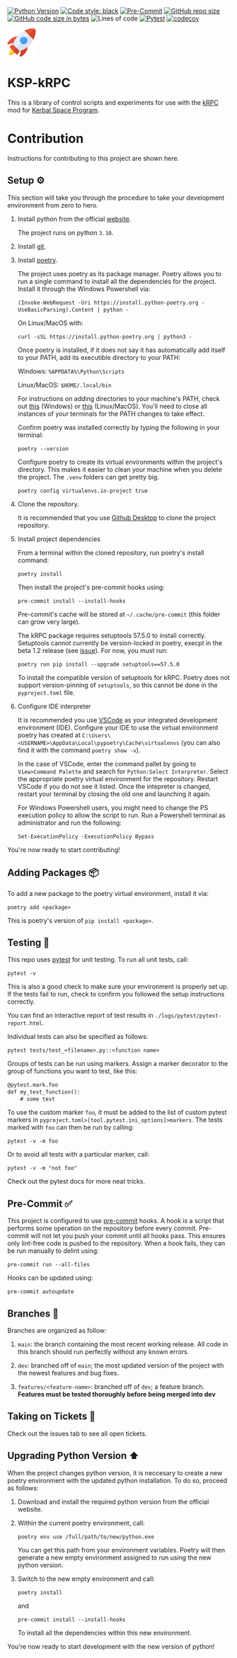 [![Python Version](https://img.shields.io/badge/python-3.10-blue.svg)](https://www.python.org/downloads/)
[![Code style: black](https://img.shields.io/badge/code%20style-black-000000.svg)](https://github.com/psf/black)
[![Pre-Commit](https://img.shields.io/badge/pre--commit-enabled-brightgreen?logo=pre-commit&logoColor=white)](https://pre-commit.com/)
[![GitHub repo size](https://img.shields.io/github/repo-size/DM1122/poetry-template)](https://github.com/DM1122/poetry-template)
[![GitHub code size in bytes](https://img.shields.io/github/languages/code-size/DM1122/poetry-template)](https://github.com/DM1122/poetry-template)
![Lines of code](https://img.shields.io/tokei/lines/github/DM1122/poetry-template)
[![Pytest](https://github.com/DM1122/poetry-template/actions/workflows/pytest.yml/badge.svg)](https://github.com/DM1122/poetry-template/actions/workflows/pytest.yml)
[![codecov](https://codecov.io/gh/DM1122/poetry-template/branch/main/graph/badge.svg?token=E2N1A55HGR)](https://codecov.io/gh/DM1122/poetry-template)


<img src="img/rocket.png" height="64">

# KSP-kRPC
This is a library of control scripts and experiments for use with the [kRPC](https://github.com/krpc/krpc) mod for [Kerbal Space Program](https://www.kerbalspaceprogram.com/).

# Contribution
Instructions for contributing to this project are shown here.
## Setup ⚙️
This section will take you through the procedure to take your development environment from zero to hero.
1. Install python from the official [website](https://www.python.org/downloads/).

    The project runs on python `3.10`.

1. Install [git](https://git-scm.com/).

1. Install [poetry](https://python-poetry.org/).

    The project uses poetry as its package manager. Poetry allows you to run a single command to install all the dependencies for the project. Install it through the Windows Powershell via:
    ```
    (Invoke-WebRequest -Uri https://install.python-poetry.org -UseBasicParsing).Content | python -
    ```

    On Linux/MacOS with:
    ```
    curl -sSL https://install.python-poetry.org | python3 -
    ```

    Once poetry is installed, if it does not say it has automatically add itself to your PATH, add its executible directory to your PATH:

    Windows: `%APPDATA%\Python\Scripts`

    Linux/MacOS: `$HOME/.local/bin`
    
    For instructions on adding directories to your machine's PATH, check out [this](https://helpdeskgeek.com/windows-10/add-windows-path-environment-variable/) (Windows) or [this](https://stackoverflow.com/a/19663996) (Linux/MacOS). You'll need to close all instances of your terminals for the PATH changes to take effect. 
    
    Confirm poetry was installed correctly by typing the following in your terminal:
    ```
    poetry --version
    ```

    Configure poetry to create its virtual environments within the project's directory. This makes it easier to clean your machine when you delete the project. The `.venv` folders can get pretty big.
    ```
    poetry config virtualenvs.in-project true
    ```

1. Clone the repository.

    It is recommended that you use [Github Desktop](https://desktop.github.com/) to clone the project repository.

1. Install project dependencies

    From a terminal within the cloned repository, run poetry's install command:
    ```
    poetry install
    ```

    Then install the project's pre-commit hooks using:
    ```
    pre-commit install --install-hooks
    ```
    
    Pre-commit's cache will be stored at `~/.cache/pre-commit` (this folder can grow very large).

    The kRPC package requires setuptools 57.5.0 to install correctly. Setuptools cannot currently be version-locked in poetry, execpt in the beta 1.2 release (see [issue](https://github.com/python-poetry/poetry/issues/4511)). For now, you must run:
    ```
    poetry run pip install --upgrade setuptools==57.5.0
    ```
    To install the compatible version of setuptools for kRPC. Poetry does not support version-pinning of `setuptools`, so this cannot be done in the `pyproject.toml` file.

1. Configure IDE interpreter

    It is recommended you use [VSCode](https://code.visualstudio.com/) as your integrated development environment (IDE). Configure your IDE to use the virtual environment poetry has created at `C:\Users\<USERNAME>\AppData\Local\pypoetry\Cache\virtualenvs` (you can also find it with the command `poetry show -v`).
    
    In the case of VSCode, enter the command pallet by going to `View>Command Palette` and search for `Python:Select Interpreter`. Select the appropriate poetry virtual environment for the repository. Restart VSCode if you do not see it listed. Once the intepreter is changed, restart your terminal by closing the old one and launching it again.

    For Windows Powershell users, you might need to change the PS execution policy to allow the script to run. Run a Powershell terminal as administrator and run the following:
    ```
    Set-ExecutionPolicy -ExecutionPolicy Bypass
    ```

You're now ready to start contributing!

## Adding Packages 📦
To add a new package to the poetry virtual environment, install it via:
```
poetry add <package>
```
This is poetry's version of `pip install <package>`.

## Testing 🧪
This repo uses [pytest](https://pytest.org/) for unit testing. To run all unit tests, call:
```
pytest -v
```
This is also a good check to make sure your environment is properly set up. If the tests fail to run, check to confirm you followed the setup instructions correctly.

You can find an interactive report of test results in `./logs/pytest/pytest-report.html`. 

Individual tests can also be specified as follows:
```
pytest tests/test_<filename>.py::<function name>
```

Groups of tests can be run using markers. Assign a marker decorator to the group of functions you want to test, like this:
```
@pytest.mark.foo
def my_test_function():
    # some test
```

To use the custom marker `foo`, it must be added to the list of custom pytest markers in `pyproject.toml>[tool.pytest.ini_options]>markers`. The tests marked with `foo` can then be run by calling:
```
pytest -v -m foo
```

Or to avoid all tests with a particular marker, call:
```
pytest -v -m "not foo"
```

Check out the pytest docs for more neat tricks.

## Pre-Commit ✅
This project is configured to use [pre-commit](https://pre-commit.com/) hooks. A hook is a script that performs some operation on the repository before every commit. Pre-commit will not let you push your commit until all hooks pass. This ensures only lint-free code is pushed to the repository. When a hook fails, they can be run manually to delint using:
```
pre-commit run --all-files
```

Hooks can be updated using:
```
pre-commit autoupdate
```

## Branches 🌿
Branches are organized as follow:

1. `main`: the branch containing the most recent working release. All code in this branch should run perfectly without any known errors.

1. `dev`: branched off of `main`; the most updated version of the project with the newest features and bug fixes.

1. `features/<feature-name>`: branched off of `dev`; a feature branch. **Features must be tested thoroughly before being merged into dev**

## Taking on Tickets 🎫
Check out the issues tab to see all open tickets.

## Upgrading Python Version ⬆️
When the project changes python version, it is neccesary to create a new poetry environment with the updated python installation. To do so, proceed as follows:

1. Download and install the required python version from the official website.

1. Within the current poetry environment, call:
    ```
    poetry env use /full/path/to/new/python.exe
    ```
    You can get this path from your environment variables. Poetry will then generate a new empty environment assigned to run using the new python version.

1. Switch to the new empty environment and call:
    ```
    poetry install
    ```
    and
    ```
    pre-commit install --install-hooks
    ```
    To install all the dependencies within this new environment.

You're now ready to start development with the new version of python!



